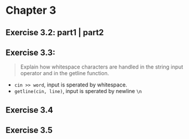 Chapter 3
=======
Exercise 3.2: part1 | part2
-----
Exercise 3.3:
-----
> Explain how whitespace characters are handled in the string input operator and in the getline function.
  + `cin >> word`, input is sperated by whitespace. 
  + `getline(cin, line)`, input is sperated by newline `\n`
 
Exercise 3.4
----
Exercise 3.5
----
